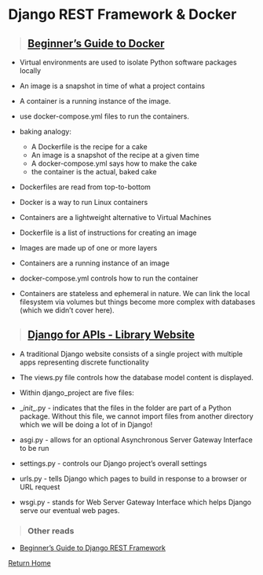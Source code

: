 # Django REST Framework & Docker

> ## [Beginner’s Guide to Docker](https://wsvincent.com/beginners-guide-to-docker/)

* Virtual environments are used to isolate Python software packages locally

* An image is a snapshot in time of what a project contains

* A container is a running instance of the image.

* use docker-compose.yml files to run the containers.

* baking analogy:
  * A Dockerfile is the recipe for a cake
  * An image is a snapshot of the recipe at a given time
  * A docker-compose.yml says how to make the cake
  * the container is the actual, baked cake

* Dockerfiles are read from top-to-bottom

* Docker is a way to run Linux containers

* Containers are a lightweight alternative to Virtual Machines

* Dockerfile is a list of instructions for creating an image

* Images are made up of one or more layers

* Containers are a running instance of an image

* docker-compose.yml controls how to run the container

* Containers are stateless and ephemeral in nature. We can link the local filesystem via volumes but things become more complex with databases (which we didn’t cover here).


> ## [Django for APIs - Library Website](https://djangoforapis.com/library-website-and-api/)

* A traditional Django website consists of a single project with multiple apps representing discrete functionality

* The views.py file controls how the database model content is displayed.

* Within django_project are five files:

* \__init__.py - indicates that the files in the folder are part of a Python package. Without this file, we cannot import files from another directory which we will be doing a lot of in Django!

* asgi.py - allows for an optional Asynchronous Server Gateway Interface to be run

* settings.py - controls our Django project’s overall settings

* urls.py - tells Django which pages to build in response to a browser or URL request

* wsgi.py - stands for Web Server Gateway Interface which helps Django serve our eventual web pages.

> ### Other reads

* [Beginner’s Guide to Django REST Framework](https://wsvincent.com/official-django-rest-framework-tutorial-beginners-guide)


[Return Home](../README.md)
